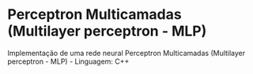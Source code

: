 # Perceptron Multicamadas (Multilayer perceptron - MLP)
Implementação de uma rede neural Perceptron Multicamadas (Multilayer perceptron - MLP) - Linguagem: C++

